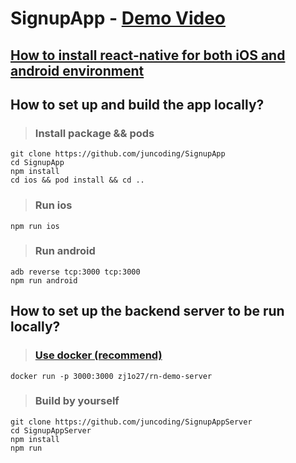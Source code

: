# SignupApp - [Demo Video](https://www.youtube.com/watch?v=5EknDYhex5I)

## [How to install react-native for both iOS and android environment](https://reactnative.dev/docs/environment-setup)

## How to set up and build the app locally? 

>### Install package && pods 
```
git clone https://github.com/juncoding/SignupApp
cd SignupApp
npm install
cd ios && pod install && cd ..
```

>### Run ios 
```
npm run ios
```
>### Run android
```
adb reverse tcp:3000 tcp:3000
npm run android
```
## How to set up the backend server to be run locally? 

>### [Use docker (recommend)](https://docs.docker.com/engine/install/) 
```
docker run -p 3000:3000 zj1o27/rn-demo-server
```

>### Build by yourself 
```
git clone https://github.com/juncoding/SignupAppServer
cd SignupAppServer
npm install
npm run
```
